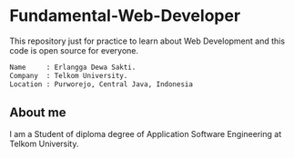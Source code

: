 # Fundamental-Web-Developer

This repository just for practice to learn about Web Development and this code is open source for everyone.


```bash
Name     : Erlangga Dewa Sakti.
Company  : Telkom University.
Location : Purworejo, Central Java, Indonesia
```


## About me
I am a Student of diploma degree of Application Software Engineering at Telkom University.
